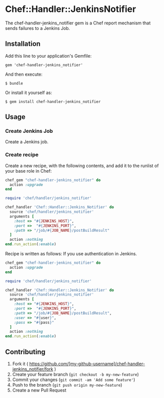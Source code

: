 # Chef::Handler::JenkinsNotifier

The chef-handler-jenkins_notifier gem is a Chef report mechanism that sends
failures to a Jenkins Job.

## Installation

Add this line to your application's Gemfile:

    gem 'chef-handler-jenkins_notifier'

And then execute:

    $ bundle

Or install it yourself as:

    $ gem install chef-handler-jenkins_notifier

## Usage

### Create Jenkins Job

Create a Jenkins job.

### Create recipe

Create a new recipe, with the following contents, and add it to the runlist of your base role in Chef:

```ruby
chef_gem "chef-handler-jenkins_notifier" do
  action :upgrade
end

require 'chef/handler/jenkins_notifier'

chef_handler 'Chef::Handler::Jenkins_Notifier' do
  source 'chef/handler/jenkins_notifier'
  arguments [
    :host => "#{JENKINS_HOST}",
    :port =>  "#{JENKINS_PORT}",
    :path => "/job/#{JOB_NAME}/postBuildResult"
  ]
  action :nothing
end.run_action(:enable)
```

Recipe is written as follows: If you use authentication in Jenkins.

```ruby
chef_gem "chef-handler-jenkins_notifier" do
  action :upgrade
end

require 'chef/handler/jenkins_notifier'

chef_handler 'Chef::Handler::Jenkins_Notifier' do
  source 'chef/handler/jenkins_notifier'
  arguments [
    :host => "#{JENKINS_HOST}",
    :port =>  "#{JENKINS_PORT}",
    :path => "/job/#{JOB_NAME}/postBuildResult",
    :user => "#{user}",
    :pass => "#{pass}"
  ]
  action :nothing
end.run_action(:enable)
```

## Contributing

1. Fork it ( https://github.com/[my-github-username]/chef-handler-jenkins_notifier/fork )
2. Create your feature branch (`git checkout -b my-new-feature`)
3. Commit your changes (`git commit -am 'Add some feature'`)
4. Push to the branch (`git push origin my-new-feature`)
5. Create a new Pull Request
